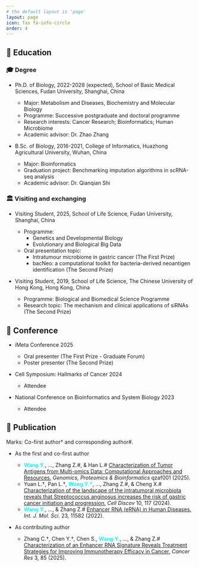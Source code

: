 ```yaml
---
# the default layout is 'page'
layout: page
icon: fas fa-info-circle
order: 4
---
```


## 📖 Education

### 🎓 Degree

- Ph.D. of Biology, 2022-2028 (expected), School of Basic Medical Sciences, Fudan University, Shanghai, China

  - Major: Metabolism and Diseases, Biochemistry and Molecular Biology
  - Programme: Successive postgraduate and doctoral programme
  - Research interests: Cancer Research; Bioinformatics; Human Microbiome
  - Academic advisor: Dr. Zhao Zhang

- B.Sc. of Biology, 2016-2021, College of Informatics, Huazhong Agricultural University, Wuhan, China

  - Major: Bioinformatics
  - Graduation project: Benchmarking imputation algorithms in scRNA-seq analysis
  - Academic advisor: Dr. Qianqian Shi
 
### 🏛️ Visiting and exchanging

- Visiting Student, 2025, School of Life Science, Fudan University, Shanghai, China

  - Programme:
    - Genetics and Developmental Biology
    - Evolutionary and Biological Big Data
  - Oral presentation topic:
    - Intratumour microbiome in gastric cancer (The First Prize)
    - bacNeo: a computational toolkit for bacteria-derived neoantigen identification (The Second Prize)

- Visiting Student, 2019, School of Life Science, The Chinese University of Hong Kong, Hong Kong, China

  - Programme: Biological and Biomedical Science Programme
  - Research topic: The mechanism and clinical applications of siRNAs (The Second Prize)

## 💼 Conference

- iMeta Conference 2025
  - Oral presenter (The First Prize - Graduate Forum)
  - Poster presenter (The Second Prize)
 
- Cell Symposium: Hallmarks of Cancer 2024
  - Attendee

- National Conference on Bioinformatics and System Biology 2023
  - Attendee
  
## 📑 Publication

Marks: Co-first author† and corresponding author#.

- As the first and co-first author
  - <span style="color:cyan">**Wang Y.**</span>, ..., Zhang Z.#, & Han L.# [Characterization of Tumor Antigens from Multi-omics Data: Computational Approaches and Resources.](https://doi.org/10.1093/gpbjnl/qzaf001) *Genomics, Proteomics & Bioinformatics* qzaf001 (2025).
  - Yuan L.†, Pan L.†, <span style="color:cyan">**Wang Y.†**</span>, ..., Zhang Z.#, & Cheng X.# [Characterization of the landscape of the intratumoral microbiota reveals that Streptococcus anginosus increases the risk of gastric cancer initiation and progression.](https://doi.org/10.1038/s41421-024-00746-0) *Cell Discov* 10, 117 (2024).
  - <span style="color:cyan">**Wang Y.**</span>, ..., & Zhang Z.# [Enhancer RNA (eRNA) in Human Diseases.](https://doi.org/10.3390/ijms231911582) *Int. J. Mol. Sci.* 23, 11582 (2022).

- As contributing author
  - Zhang C.†, Chen Y.†, Chen S., <span style="color:cyan">**Wang Y.**</span>, ..., & Zhang Z.# [Characterization of an Enhancer RNA Signature Reveals Treatment Strategies for Improving Immunotherapy Efficacy in Cancer.](https://doi.org/10.1158/0008-5472.CAN-24-2289) *Cancer Res* 3, 85 (2025).
